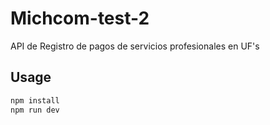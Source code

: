 # Michcom-test-2
API de Registro de pagos de servicios profesionales en UF's

## Usage

```javascript
npm install
npm run dev
```